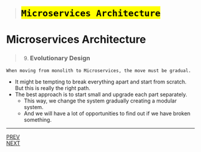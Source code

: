 > # <mark>`Microservices Architecture`</mark>

# Microservices Architecture

> 9.  ### Evolutionary Design

`When moving from monolith to Microservices, the move must be gradual.`

-   It might be tempting to break everything apart and start from scratch. But this is really the right path.
-   The best approach is to start small and upgrade each part separately.
    -   This way, we change the system gradually creating a modular system.
    -   And we will have a lot of opportunities to find out if we have broken something.

---

[PREV](../03H/03H-design-for-failure.md) <span style="margin-left:85vw"></span> [NEXT](./03I-evolutionary-design.md)
